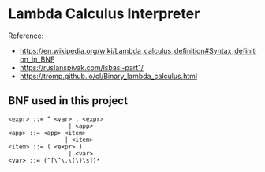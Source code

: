 # Lambda Calculus Interpreter

Reference:
- https://en.wikipedia.org/wiki/Lambda_calculus_definition#Syntax_definition_in_BNF
- https://ruslanspivak.com/lsbasi-part1/
- https://tromp.github.io/cl/Binary_lambda_calculus.html

## BNF used in this project
```
<expr> ::= ^ <var> . <expr>
				 | <app>
<app> ::= <app> <item>
				| <item>
<item> ::= ( <expr> )
				 | <var>
<var> ::= (^[\^\.\(\)\s])*
```